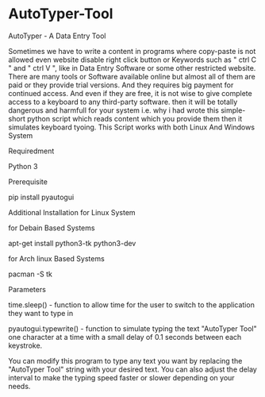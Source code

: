# AutoTyper-Tool

AutoTyper - A Data Entry Tool

Sometimes we have to write a content in programs where copy-paste is not allowed even website disable right click button or Keywords such as " ctrl C " and " ctrl V ", like in Data Entry Software or some other restricted website. There are many tools or Software available online but almost all of them are paid  or they provide trial versions. And they requires big payment for continued access. And even if they are free, it is not wise to give complete access to a keyboard to any third-party software. then it will be totally dangerous and harmfull for your system i.e. why i had wrote this simple-short python script which reads content which you provide them then it simulates keyboard tyoing. This Script works with both Linux And Windows System

Requiredment

Python 3

Prerequisite 

pip install pyautogui

Additional Installation for Linux System

for Debain Based Systems

apt-get install python3-tk python3-dev

for Arch linux Based Systems

pacman -S tk

Parameters 

time.sleep() -  function to allow time for the user to switch to the application they want to type in 

pyautogui.typewrite() - function to simulate typing the text "AutoTyper Tool" one character at a time with a small delay of 0.1 seconds between each keystroke.

You can modify this program to type any text you want by replacing the "AutoTyper Tool" string with your desired text. You can also adjust the delay interval to make the typing speed faster or slower depending on your needs.
